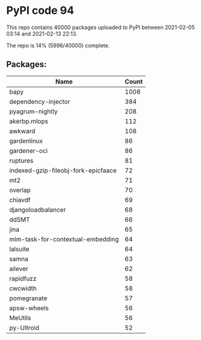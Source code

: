 # PyPI code 94

This repo contains 40000 packages uploaded to PyPI between 
2021-02-05 03:14 and 2021-02-13 22:13.

The repo is 14% (5996/40000) complete.

## Packages:

| Name  | Count |
| ----- | ----- |
| bapy | 1008 |
| dependency-injector | 384 |
| pyagrum-nightly | 208 |
| akerbp.mlops | 112 |
| awkward | 108 |
| gardenlinux | 86 |
| gardener-oci | 86 |
| ruptures | 81 |
| indexed-gzip-fileobj-fork-epicfaace | 72 |
| mt2 | 71 |
| overlap | 70 |
| chiavdf | 69 |
| djangoloadbalancer | 68 |
| ddSMT | 66 |
| jina | 65 |
| mlm-task-for-contextual-embedding | 64 |
| lalsuite | 64 |
| samna | 63 |
| ailever | 62 |
| rapidfuzz | 58 |
| cwcwidth | 58 |
| pomegranate | 57 |
| apsw-wheels | 56 |
| MeUtils | 56 |
| py-Ultroid | 52 |



